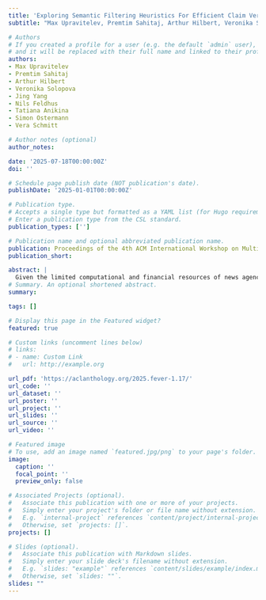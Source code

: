```yaml
---
title: 'Exploring Semantic Filtering Heuristics For Efficient Claim Verification'
subtitle: "Max Upravitelev, Premtim Sahitaj, Arthur Hilbert, Veronika Solopova, Jing Yang, Nils Feldhus, Tatiana Anikina, Simon Ostermann, Vera Schmitt" 

# Authors
# If you created a profile for a user (e.g. the default `admin` user), write the username (folder name) here
# and it will be replaced with their full name and linked to their profile.
authors:
- Max Upravitelev
- Premtim Sahitaj
- Arthur Hilbert
- Veronika Solopova
- Jing Yang
- Nils Feldhus
- Tatiana Anikina
- Simon Ostermann
- Vera Schmitt

# Author notes (optional)
author_notes: 

date: '2025-07-18T00:00:00Z'
doi: ''

# Schedule page publish date (NOT publication's date).
publishDate: '2025-01-01T00:00:00Z'

# Publication type.
# Accepts a single type but formatted as a YAML list (for Hugo requirements).
# Enter a publication type from the CSL standard.
publication_types: ['']

# Publication name and optional abbreviated publication name.
publication: Proceedings of the 4th ACM International Workshop on Multimedia AI against Disinformation
publication_short:

abstract: |
  Given the limited computational and financial resources of news agencies, real-life usage of fact-checking systems requires fast response times. For this reason, our submission to the FEVER-8 claim verification shared task focuses on optimizing the efficiency of such pipelines built around subtasks such as evidence retrieval and veracity prediction. We propose the Semantic Filtering for Efficient Fact Checking (SFEFC) strategy, which is inspired by the FEVER-8 baseline and designed with the goal of reducing the number of LLM calls and other computationally expensive subroutines. Furthermore, we explore the reuse of cosine similarities initially calculated within a dense retrieval step to retrieve the top 10 most relevant evidence sentence sets. We use these sets for semantic filtering methods based on similarity scores and create filters for particularly hard classification labels “Not Enough Information” and “Conflicting Evidence/Cherrypicking” by identifying thresholds for potentially relevant information and the semantic variance within these sets. Compared to the parallelized FEVER-8 baseline, which takes 33.88 seconds on average to process a claim according to the FEVER-8 shared task leaderboard, our non-parallelized system remains competitive in regard to AVeriTeC retrieval scores while reducing the runtime to 7.01 seconds, achieving the fastest average runtime per claim.
# Summary. An optional shortened abstract.
summary: 

tags: []

# Display this page in the Featured widget?
featured: true

# Custom links (uncomment lines below)
# links:
# - name: Custom Link
#   url: http://example.org

url_pdf: 'https://aclanthology.org/2025.fever-1.17/'
url_code: ''
url_dataset: ''
url_poster: ''
url_project: ''
url_slides: ''
url_source: ''
url_video: ''

# Featured image
# To use, add an image named `featured.jpg/png` to your page's folder.
image:
  caption: ''
  focal_point: ''
  preview_only: false

# Associated Projects (optional).
#   Associate this publication with one or more of your projects.
#   Simply enter your project's folder or file name without extension.
#   E.g. `internal-project` references `content/project/internal-project/index.md`.
#   Otherwise, set `projects: []`.
projects: []

# Slides (optional).
#   Associate this publication with Markdown slides.
#   Simply enter your slide deck's filename without extension.
#   E.g. `slides: "example"` references `content/slides/example/index.md`.
#   Otherwise, set `slides: ""`.
slides: ""
---
```


